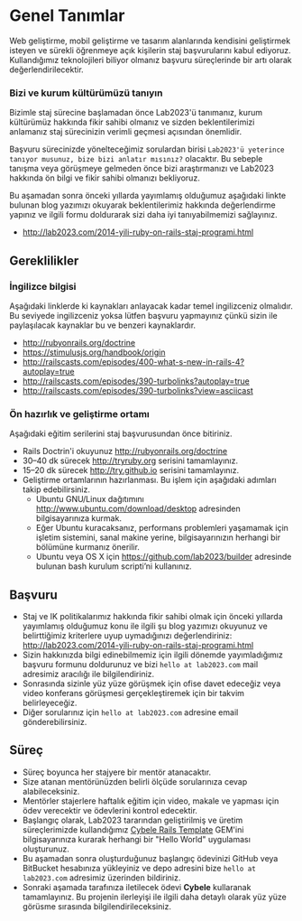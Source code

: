 # Genel Tanımlar

Web geliştirme, mobil geliştirme ve tasarım alanlarında kendisini geliştirmek isteyen ve sürekli öğrenmeye açık kişilerin 
staj başvurularını kabul ediyoruz. Kullandığımız teknolojileri biliyor olmanız başvuru süreçlerinde bir artı olarak değerlendirilecektir. 

### Bizi ve kurum kültürümüzü tanıyın
Bizimle staj sürecine başlamadan önce Lab2023'ü tanımanız, kurum kültürümüz hakkında fikir sahibi olmanız ve sizden 
beklentilerimizi anlamanız staj sürecinizin verimli geçmesi açısından önemlidir. 

Başvuru sürecinizde yönelteceğimiz sorulardan birisi `Lab2023'ü yeterince tanıyor musunuz, bize bizi anlatır mısınız?` 
olacaktır. Bu sebeple  tanışma veya görüşmeye gelmeden önce bizi araştırmanızı ve Lab2023 hakkında ön bilgi ve fikir 
sahibi olmanızı bekliyoruz.

Bu aşamadan sonra önceki yıllarda yayımlamış olduğumuz aşağıdaki linkte bulunan blog yazımızı okuyarak beklentilerimiz 
hakkında değerlendirme yapınız ve ilgili formu doldurarak sizi daha iyi tanıyabilmemizi sağlayınız.

* http://lab2023.com/2014-yili-ruby-on-rails-staj-programi.html

## Gereklilikler

### İngilizce bilgisi

Aşağıdaki linklerde ki kaynakları anlayacak kadar temel ingilizceniz olmalıdır. Bu seviyede ingilizceniz yoksa lütfen 
başvuru yapmayınız çünkü sizin ile paylaşılacak kaynaklar bu ve benzeri kaynaklardır.

* http://rubyonrails.org/doctrine
* https://stimulusjs.org/handbook/origin
* http://railscasts.com/episodes/400-what-s-new-in-rails-4?autoplay=true
* http://railscasts.com/episodes/390-turbolinks?autoplay=true
* http://railscasts.com/episodes/390-turbolinks?view=asciicast


### Ön hazırlık ve geliştirme ortamı

Aşağıdaki eğitim serilerini staj başvurusundan önce bitiriniz.

* Rails Doctrin'i okuyunuz http://rubyonrails.org/doctrine
* 30–40 dk sürecek http://tryruby.org serisini tamamlayınız.
* 15–20 dk sürecek http://try.github.io serisini tamamlayınız.
* Geliştirme ortamlarının hazırlanması. Bu işlem için aşağıdaki adımları takip edebilirsiniz.
  * Ubuntu GNU/Linux dağıtımını http://www.ubuntu.com/download/desktop adresinden bilgisayarınıza kurmak.
  * Eğer Ubuntu kuracaksanız, performans problemleri yaşamamak için işletim sistemini, sanal makine yerine, bilgisayarınızın herhangi bir bölümüne kurmanız önerilir.
  * Ubuntu veya OS X için https://github.com/lab2023/builder adresinde bulunan bash kurulum scripti’ni kullanınız.

## Başvuru

* Staj ve IK politikalarımız hakkında fikir sahibi olmak için önceki yıllarda yayımlamış olduğumuz konu ile ilgili şu 
  blog yazımızı okuyunuz ve belirttiğimiz kriterlere uyup uymadığınızı değerlendiriniz: 
  http://lab2023.com/2014-yili-ruby-on-rails-staj-programi.html
* Sizin hakkınızda bilgi edinebilmemiz için ilgili dönemde yayımladığımız başvuru formunu doldurunuz ve bizi `hello at lab2023.com` mail adresimiz aracılığı ile bilgilendiriniz.
* Sonrasında sizinle yüz yüze görüşmek için ofise davet edeceğiz veya video konferans görüşmesi gerçekleştiremek için
  bir takvim belirleyeceğiz.
* Diğer sorularınız için `hello at lab2023.com` adresine email gönderebilirsiniz.

## Süreç

* Süreç boyunca her stajyere bir mentör atanacaktır. 
* Size atanan mentörünüzden belirli ölçüde sorularınıza cevap alabileceksiniz.
* Mentörler stajerlere haftalık eğitim için video, makale ve yapması için ödev verecektir ve ödevlerini kontrol edecektir.
* Başlangıç olarak, Lab2023 tararından geliştirilmiş ve üretim süreçlerimizde kullandığımız 
  [Cybele Rails Template](https://github.com/lab2023/cybele) GEM'ini bilgisayarınıza kurarak
  herhangi bir "Hello World" uygulaması oluşturunuz.
* Bu aşamadan sonra oluşturduğunuz başlangıç ödevinizi GitHub veya BitBucket hesabınıza yükleyiniz ve depo adresini bize
  `hello at lab2023.com` adresimiz üzerinden bildiriniz.
* Sonraki aşamada tarafınıza iletilecek ödevi **Cybele** kullaranak tamamlayınız.
  Bu projenin ilerleyişi ile ilgili daha detaylı olarak yüz yüze görüsme sırasında bilgilendirileceksiniz.
